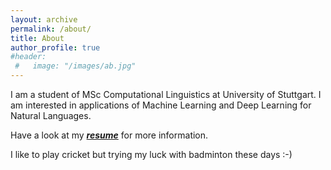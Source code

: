 ```yaml
---
layout: archive
permalink: /about/
title: About
author_profile: true
#header:
 #   image: "/images/ab.jpg"
---
```

I am a student of MSc Computational Linguistics at University of Stuttgart. I am interested in applications of Machine Learning and Deep Learning for Natural Languages. 

Have a look at my [***resume***](https://Faizan-E-Mustafa.github.io/images/CV.pdf) for more information.

I like to play cricket but trying my luck with badminton these days :-)